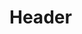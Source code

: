 <!-- TITLE: Forward Glimpse -->
<!-- SUBTITLE: Bestows your target with a divine blessing, allowing them to cast spells faster.  Works on spells up to level 39. -->

# Header